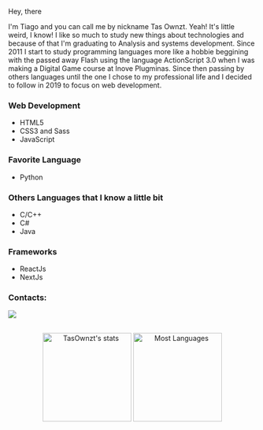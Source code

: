 Hey, there

I'm Tiago and you can call me by nickname Tas Ownzt. Yeah! It's little weird, I know!
I like so much to study new things about technologies and because of that I'm graduating to Analysis and systems development.
Since 2011 I start to study programming languages more like a hobbie beggining with the  passed away Flash using the language ActionScript 3.0 when I was making a Digital Game course at Inove Plugminas. Since then passing by others
languages until the one I chose to my professional life and I decided to follow in 2019 to focus on web development.

### Web Development

- HTML5
- CSS3 and Sass
- JavaScript

### Favorite Language

- Python

### Others Languages that I know a little bit

- C/C++
- C#
- Java

### Frameworks

- ReactJs
- NextJs

### Contacts:

<a href="https://www.linkedin.com/in/TasOwnzt" target="_blank"><img src="https://img.shields.io/badge/-LinkedIn-%230077B5?style=for-the-badge&logo=linkedin&logoColor=white" target="_blank"></a>

##

<div align="center">
	<img height="180em" src="https://github-readme-stats.vercel.app/api?username=TasOwnzt&show_icons=true&hide=issues&theme=dark&hide_border=true&border_radius=0&title_color=79ff97&include_all_commits=true" alt="TasOwnzt's stats"/>
	<img height="180em" src="https://github-readme-stats.vercel.app/api/top-langs/?username=TasOwnzt&layout=compact&theme=dark&border_radius=0&hide_border=true&title_color=79ff97" alt="Most Languages"/>
</div>
